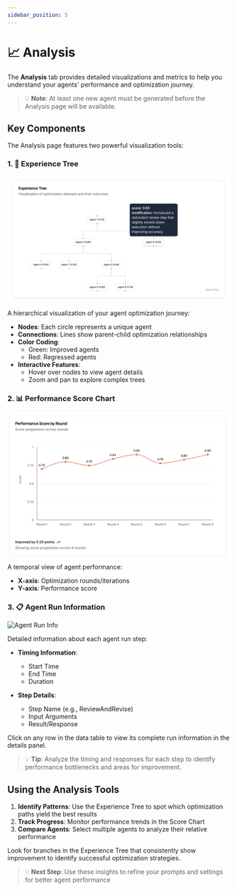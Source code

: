 ```yaml
---
sidebar_position: 5
---
```


# 📈 Analysis

The **Analysis** tab provides detailed visualizations and metrics to help you understand your agents' performance and optimization journey.

> 💡 **Note**: At least one new agent must be generated before the Analysis page will be available.

## Key Components

The Analysis page features two powerful visualization tools:

### 1. 🌳 Experience Tree

![Experience Tree](img/analysis_page/tree.png)

A hierarchical visualization of your agent optimization journey:

- **Nodes**: Each circle represents a unique agent
- **Connections**: Lines show parent-child optimization relationships
- **Color Coding**:
  - Green: Improved agents
  - Red: Regressed agents
- **Interactive Features**:
  - Hover over nodes to view agent details
  - Zoom and pan to explore complex trees

### 2. 📊 Performance Score Chart

![Performance Score Chart](img/analysis_page/performance-graph.png)

A temporal view of agent performance:

- **X-axis**: Optimization rounds/iterations
- **Y-axis**: Performance score

### 3. 📋 Agent Run Information

![Agent Run Info](img/analysis_page/agent_run_info.gif)

Detailed information about each agent run step:

- **Timing Information**:

  - Start Time
  - End Time
  - Duration

- **Step Details**:
  - Step Name (e.g., ReviewAndRevise)
  - Input Arguments
  - Result/Response

Click on any row in the data table to view its complete run information in the details panel.

> 💡 **Tip**: Analyze the timing and responses for each step to identify performance bottlenecks and areas for improvement.

## Using the Analysis Tools

1. **Identify Patterns**: Use the Experience Tree to spot which optimization paths yield the best results
2. **Track Progress**: Monitor performance trends in the Score Chart
3. **Compare Agents**: Select multiple agents to analyze their relative performance

Look for branches in the Experience Tree that consistently show improvement to identify successful optimization strategies.

> 💡 **Next Step**: Use these insights to refine your prompts and settings for better agent performance
